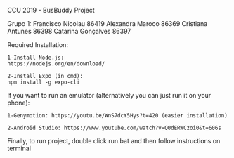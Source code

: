 CCU 2019 - BusBuddy Project

Grupo 1:
Francisco Nicolau  86419
Alexandra Maroco   86369
Cristiana Antunes  86398
Catarina Gonçalves 86397


Required Installation:

    1-Install Node.js:
    https://nodejs.org/en/download/

    2-Install Expo (in cmd):
    npm install -g expo-cli

If you want to run an emulator (alternatively you can just run it on your phone):

    1-Genymotion: https://youtu.be/WnS7dcY5Hys?t=420 (easier installation)

    2-Android Studio: https://www.youtube.com/watch?v=Q0dERWCzoi0&t=606s 

Finally, to run project, double click run.bat and then follow instructions on terminal




